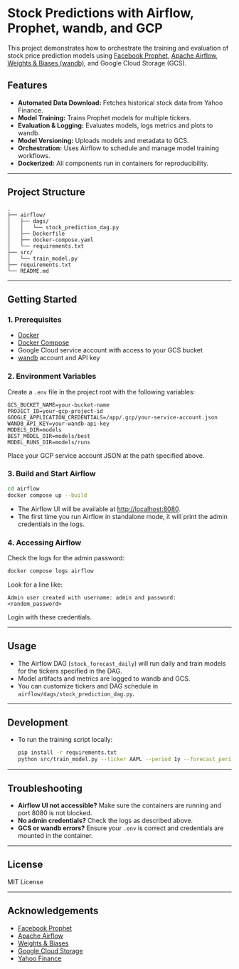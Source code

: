 # Stock Predictions with Airflow, Prophet, wandb, and GCP

This project demonstrates how to orchestrate the training and evaluation of stock price prediction models using [Facebook Prophet](https://facebook.github.io/prophet/), [Apache Airflow](https://airflow.apache.org/), [Weights & Biases (wandb)](https://wandb.ai/), and Google Cloud Storage (GCS).

## Features

- **Automated Data Download:** Fetches historical stock data from Yahoo Finance.
- **Model Training:** Trains Prophet models for multiple tickers.
- **Evaluation & Logging:** Evaluates models, logs metrics and plots to wandb.
- **Model Versioning:** Uploads models and metadata to GCS.
- **Orchestration:** Uses Airflow to schedule and manage model training workflows.
- **Dockerized:** All components run in containers for reproducibility.

---

## Project Structure

```
.
├── airflow/
│   ├── dags/
│   │   └── stock_prediction_dag.py
│   ├── Dockerfile
│   ├── docker-compose.yaml
│   └── requirements.txt
├── src/
│   └── train_model.py
├── requirements.txt
└── README.md
```

---

## Getting Started

### 1. Prerequisites

- [Docker](https://www.docker.com/get-started)
- [Docker Compose](https://docs.docker.com/compose/)
- Google Cloud service account with access to your GCS bucket
- [wandb](https://wandb.ai/) account and API key

### 2. Environment Variables

Create a `.env` file in the project root with the following variables:

```env
GCS_BUCKET_NAME=your-bucket-name
PROJECT_ID=your-gcp-project-id
GOOGLE_APPLICATION_CREDENTIALS=/app/.gcp/your-service-account.json
WANDB_API_KEY=your-wandb-api-key
MODELS_DIR=models
BEST_MODEL_DIR=models/best
MODEL_RUNS_DIR=models/runs
```

Place your GCP service account JSON at the path specified above.

### 3. Build and Start Airflow

```sh
cd airflow
docker compose up --build
```

- The Airflow UI will be available at [http://localhost:8080](http://localhost:8080).
- The first time you run Airflow in standalone mode, it will print the admin credentials in the logs.

### 4. Accessing Airflow

Check the logs for the admin password:

```sh
docker compose logs airflow
```

Look for a line like:

```
Admin user created with username: admin and password: <random_password>
```

Login with these credentials.

---

## Usage

- The Airflow DAG (`stock_forecast_daily`) will run daily and train models for the tickers specified in the DAG.
- Model artifacts and metrics are logged to wandb and GCS.
- You can customize tickers and DAG schedule in `airflow/dags/stock_prediction_dag.py`.

---

## Development

- To run the training script locally:
  ```sh
  pip install -r requirements.txt
  python src/train_model.py --ticker AAPL --period 1y --forecast_periods 14
  ```

---

## Troubleshooting

- **Airflow UI not accessible?** Make sure the containers are running and port 8080 is not blocked.
- **No admin credentials?** Check the logs as described above.
- **GCS or wandb errors?** Ensure your `.env` is correct and credentials are mounted in the container.

---

## License

MIT License

---

## Acknowledgements

- [Facebook Prophet](https://facebook.github.io/prophet/)
- [Apache Airflow](https://airflow.apache.org/)
- [Weights & Biases](https://wandb.ai/)
- [Google Cloud Storage](https://cloud.google.com/storage)
- [Yahoo Finance](https://finance.yahoo.com/) 